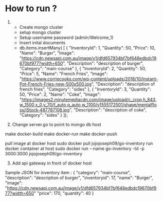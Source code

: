 # How to run ?
1. - Create mongo cluster
   - setup mongo cluster
   - Setup username password (admin/Welcome_1)
   - Insert inital documents
   - db.items.insertMany( [
{
  "InventoryId": 1,
  "Quantity": 50,
  "Price": 10,
  "Name": "Burger",
  "Image": "https://cdn.newsapi.com.au/image/v1/dfd657934bf7bf648edbdc19670bf977?width=650",
  "Description": "description of burger",
  "Category": "main-course"
},
{
  "InventoryId": 2,
  "Quantity": 50,
  "Price": 5,
  "Name": "French Fries",
  "Image": "https://www.corriecooks.com/wp-content/uploads/2018/10/Instant-Pot-French-Fries-new-500x500.jpg",
  "Description": "description of french fries",
  "Category": "sides"
},
{
  "InventoryId": 3,
  "Quantity": 50,
  "Price": 2,
  "Name": "Coke",
  "Image": "https://images2.minutemediacdn.com/image/upload/c_crop,h_843,w_1500,x_0,y_70/f_auto,q_auto,w_1100/v1555172501/shape/mentalfloss/iStock-487787108.jpg",
  "Description": "description of coke",
  "Category": "sides"
}
]);

2. Change server.go to point to mongo db host

make docker-build
make docker-run
make docker-push

pull image at docker host
 sudo docker pull jojojoseph09/go-inventory
run docker container at host
 sudo docker run --name go-inventory -td -p 3000:3000 jojojoseph09/go-inventory


3. Add api gateway in front of docker host

Sample JSON for inventory item : 
{
  "category": "main-course",
  "description": "description of burger",
  "inventoryid": 17,
  "name": "Burger",
   "image": "https://cdn.newsapi.com.au/image/v1/dfd657934bf7bf648edbdc19670bf977?width=650"
  "price": 170,
  "quantity": 40
}
